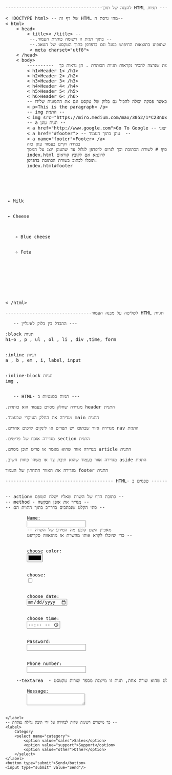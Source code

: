<pre>
------------------------------------להצגה של תוכן HTML תגיות -------------------------------

< !DOCTYPE html> -- של דף זה HTML מהי גרסת ה--
< html>
    < head>
        < title>< /title> --
         --.בתוך תגית זו רשומה כותרת העמוד --
         --.הכותרת היא שתופיע בתוצאות החיפוש בגוגל וגם בדפדפן בתוך הטקסט של הטאב--
         < meta charset="utf8">
    < /head>
    < body>
        ----------  ה-6 התגיות הראשונות שנרצה להכיר נקראות תגיות הכותרת . הן נראות כך -----------
        < h1>Header 1< /h1>
        < h2>Header 2< /h2>
        < h3>Header 3< /h3>
        < h4>Header 4< /h4>
        < h5>Header 5< /h5>
        < h6>Header 6< /h6>
        -- מייצרת פסקת טקסט כאשר פסקה יכולה להכיל גם בלוק של טקסט וגם את התמונות שלידו p התגית --
        < p>This is the paragraph< /p>
        -- img התגית --
        < img src="https://miro.medium.com/max/3052/1*C23nUxZgvrvkKsr9sM5rTw.jpeg" alt="HTML5 tricks" width="400" />
        -- a תגית עוגן --
        < a href="http://www.google.com">Go To Google</a> -- קישור לאתר חיצוני --
        < a href="#footer"> -- עוגן בתוך העמוד  --
        < a name="footer">Footer< /a> 
        במידה וקיים בעמוד עוגן כזה
        אפשר להוסיף # לשורת הכתובת וכך לגרום לדפדפן לגלול עד שהעוגן יוצג על המסך
        index.html לדוגמא אם לקובץ קוראים
        תוכלו לכתוב בשורת הכתובת בדפדפן:
        index.html#footer
        
        <!-- תגיות רשימה-->
        <ul> <!-- unorder list --> <!-- ol - order list -->
        <li>Milk</li>
        <li>Cheese
            <ul>
                <li>Blue cheese</li>
                <li>Feta</li>
            </ul>
        </li>
        </ul>
    </body>
< /html>

--------------------------------לשליטה על מבנה העמוד HTML תגיות ------------------------------------

   -- ההבדל בין בלוק לאינליין ---

:block תגיות
h1-6 , p , ul , ol , li , div ,time, form


:inline תגיות
a , b , em , i, label, input


:inline-block תגיות 
img , 


   -- HTML- תגיות סמנטיות ב ---
 
.מגדירה שחלק מסוים בעמוד הוא כותרת header התגית

.מגדירה את החלק העיקרי שבעמוד main התגית

.מגדירה אזור שבתוכו יש תפריט או לינקים לדפים אחרים nav התגית

.מגדירה אוסף של פריטים section התגית

.מגדירה אזור שהוא מאמר או פריט תוכן מסוים article התגית

.מגדירה אזור בעמוד שהוא תיבת צד או משהו פחות חשוב aside התגית

מגדירה את האזור התחתון של העמוד footer התגית

---------------------------------------- HTML- טפסים ב -----------------------------------

<form action="/contactus.php" method="post"> 
-- action= כתובת הדף של השרת שאליו ישלח הטופס --
-- method - מגדיר את אופן הבקשה --
-- סוגי הקלט שנכתבים בדר"כ בתוך התוית הם --
    <label>
        Name:
        <input type="text" name="name"/> 
        -- מאפיין השם קובע מה המידע של השדה 
        כדי שיוכלו לקרא אותו מהשרת או מהגאווה סקריפט --
    </label>
    <label>
        choose color:
        <input type="color" name="color"/> 
    </label>
     <label>
        choose:
        <input type="checkbox" name="checkbox"/> 
    </label>
     <label>
        choose date:
        <input type="date" name="date"/> 
    </label>
    <label>
        choose time:
        <input type="time" name="time"/> 
    </label>
     <label>
        Password:
        <input type="password" name="password"/> 
    </label>
      <label>
        Phone number:
        <input type="tel" name="telephone"/> 
    </label>
    --textarea  - בשונה מהקלט שהוא שורה אחת, תגית זו מייצגת מספר שורות טקטסט --
    <label>
        Message:
        <textarea name="user_message"></textarea>
    </label>
    -- כך מייצרים רשימת שדות לבחירה על ידי תיבת גלילה נפתחת --
    <label>
        Category
        <select name="category">
            <option value="sales">Sales</option>
            <option value="support">Support</option>
            <option value="other">Other</option>
        </select>
    </label>
    <button type="submit">Send</button>
    <input type="submit" value="Send"/>
</form>

</pre>
